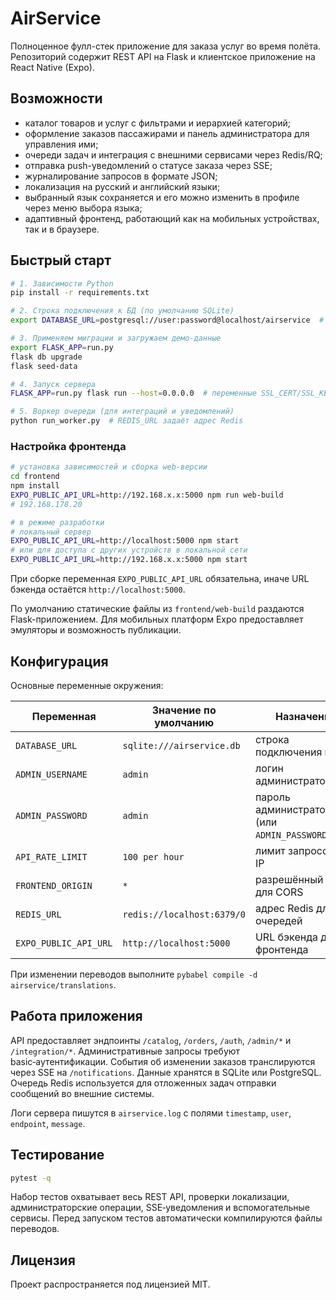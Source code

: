 # AirService

Полноценное фулл-стек приложение для заказа услуг во время полёта. Репозиторий содержит REST API на Flask и клиентское приложение на React&nbsp;Native (Expo).

## Возможности

* каталог товаров и услуг с фильтрами и иерархией категорий;
* оформление заказов пассажирами и панель администратора для управления ими;
* очереди задач и интеграция с внешними сервисами через Redis/RQ;
* отправка push-уведомлений о статусе заказа через SSE;
* журналирование запросов в формате JSON;
* локализация на русский и английский языки;
* выбранный язык сохраняется и его можно изменить в профиле через меню выбора языка;
* адаптивный фронтенд, работающий как на мобильных устройствах, так и в браузере.

## Быстрый старт

```bash
# 1. Зависимости Python
pip install -r requirements.txt

# 2. Строка подключения к БД (по умолчанию SQLite)
export DATABASE_URL=postgresql://user:password@localhost/airservice  # при необходимости

# 3. Применяем миграции и загружаем демо-данные
export FLASK_APP=run.py
flask db upgrade
flask seed-data

# 4. Запуск сервера
FLASK_APP=run.py flask run --host=0.0.0.0  # переменные SSL_CERT/SSL_KEY включат HTTPS при наличии

# 5. Воркер очереди (для интеграций и уведомлений)
python run_worker.py  # REDIS_URL задаёт адрес Redis
```

### Настройка фронтенда

```bash
# установка зависимостей и сборка web-версии
cd frontend
npm install
EXPO_PUBLIC_API_URL=http://192.168.x.x:5000 npm run web-build
# 192.168.178.20

# в режиме разработки
# локальный сервер
EXPO_PUBLIC_API_URL=http://localhost:5000 npm start
# или для доступа с других устройств в локальной сети
EXPO_PUBLIC_API_URL=http://192.168.x.x:5000 npm start
```

При сборке переменная `EXPO_PUBLIC_API_URL` обязательна, иначе URL бэкенда остаётся `http://localhost:5000`.

По умолчанию статические файлы из `frontend/web-build` раздаются Flask-приложением. Для мобильных платформ Expo предоставляет эмуляторы и возможность публикации.

## Конфигурация

Основные переменные окружения:

| Переменная           | Значение по умолчанию        | Назначение                                        |
|----------------------|------------------------------|---------------------------------------------------|
| `DATABASE_URL`       | `sqlite:///airservice.db`    | строка подключения к БД                           |
| `ADMIN_USERNAME`     | `admin`                      | логин администратора                              |
| `ADMIN_PASSWORD`     | `admin`                      | пароль администратора (или `ADMIN_PASSWORD_HASH`) |
| `API_RATE_LIMIT`     | `100 per hour`               | лимит запросов на IP                              |
| `FRONTEND_ORIGIN`    | `*`                          | разрешённый Origin для CORS                       |
| `REDIS_URL`          | `redis://localhost:6379/0`   | адрес Redis для очередей                          |
| `EXPO_PUBLIC_API_URL`| `http://localhost:5000`      | URL бэкенда для фронтенда                         |

При изменении переводов выполните `pybabel compile -d airservice/translations`.

## Работа приложения

API предоставляет эндпоинты `/catalog`, `/orders`, `/auth`, `/admin/*` и `/integration/*`. Административные запросы требуют basic‑аутентификации. События об изменении заказов транслируются через SSE на `/notifications`. Данные хранятся в SQLite или PostgreSQL. Очередь Redis используется для отложенных задач отправки сообщений во внешние системы.

Логи сервера пишутся в `airservice.log` с полями `timestamp`, `user`, `endpoint`, `message`.

## Тестирование

```bash
pytest -q
```

Набор тестов охватывает весь REST API, проверки локализации, администраторские операции, SSE‑уведомления и вспомогательные сервисы. Перед запуском тестов автоматически компилируются файлы переводов.

## Лицензия

Проект распространяется под лицензией MIT.
